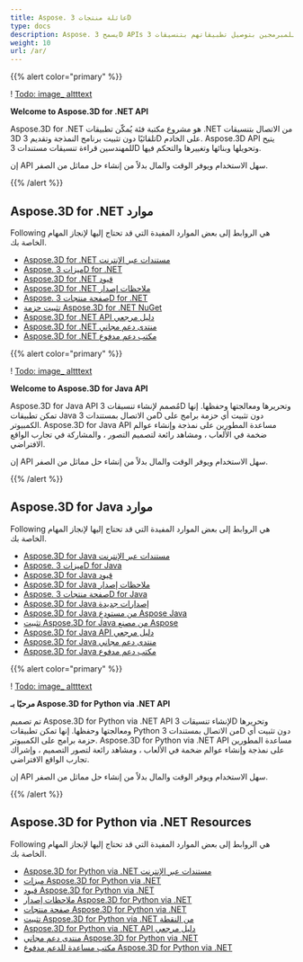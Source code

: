 ```yaml
---
title: Aspose. عائلة منتجات 3D
type: docs
description: Aspose. يسمح 3D APIs للمبرمجين بتوصيل تطبيقاتهم بتنسيقات 3D تلقائيًا دون تثبيت 3D وتقديم برنامج يتم تثبيته على الخادم. Aspose.3D APIs تسهل على المهندسين قراءة تنسيقات مستندات 3D وتحويلها وبنائها وتغييرها والتحكم فيها.
weight: 10
url: /ar/
---
```

{{% alert color="primary" %}}

! [Todo: image_ altttext](home_1.png)

**Welcome to Aspose.3D for .NET API**

Aspose.3D for .NET هو مشروع مكتبة فئة يُمكّن تطبيقات .NET من الاتصال بتنسيقات 3D تلقائيًا دون تثبيت برنامج النمذجة وتقديم 3D على الخادم. Aspose.3D API يتيح للمهندسين قراءة تنسيقات مستندات 3D وتحويلها وبنائها وتغييرها والتحكم فيها.

إن API سهل الاستخدام ويوفر الوقت والمال بدلاً من إنشاء حل مماثل من الصفر.

{{% /alert %}}
##  **Aspose.3D for .NET موارد**
Following هي الروابط إلى بعض الموارد المفيدة التي قد تحتاج إليها لإنجاز المهام الخاصة بك.

- [Aspose.3D for .NET مستندات عبر الإنترنت](/3d/ar/net/)
- [Aspose. ميزات 3D for .NET](/3d/ar/net/)
- [Aspose.3D for .NET قيود](/3d/ar/net/installation/#SystemRequirements)
- [Aspose.3D for .NET ملاحظات إصدار](https://releases.aspose.com/3d/net/release-notes/)
- [Aspose. صفحة منتجات 3D for .NET](https://products.aspose.com/3d/net/)
- [تثبيت حزمة Aspose.3D for .NET NuGet](https://www.nuget.org/packages/Aspose.3D/)
- [Aspose.3D for .NET API دليل مرجعي](https://reference.aspose.com/3d/net)
- [Aspose.3D for .NET منتدى دعم مجاني](https://forum.aspose.com/c/3d/18)
- [Aspose.3D for .NET مكتب دعم مدفوع](https://helpdesk.aspose.com/)

{{% alert color="primary" %}}

! [Todo: image_ altttext](home_2.png)

**Welcome to Aspose.3D for Java API**

Aspose.3D for Java API مُصمم لإنشاء تنسيقات 3D وتحريرها ومعالجتها وحفظها. إنها تمكن تطبيقات Java من الاتصال بمستندات 3D دون تثبيت أي حزمة برامج على الكمبيوتر. Aspose.3D for Java API مساعدة المطورين على نمذجة وإنشاء عوالم ضخمة في الألعاب ، ومشاهد رائعة لتصميم التصور ، والمشاركة في تجارب الواقع الافتراضي.

إن API سهل الاستخدام ويوفر الوقت والمال بدلاً من إنشاء حل مماثل من الصفر.

{{% /alert %}}


##  **Aspose.3D for Java موارد**
Following هي الروابط إلى بعض الموارد المفيدة التي قد تحتاج إليها لإنجاز المهام الخاصة بك.

- [Aspose.3D for Java مستندات عبر الإنترنت](/3d/ar/java/)
- [Aspose. ميزات 3D for Java](/3d/ar/java/product-overview/#rich-features)
- [Aspose.3D for Java قيود](/3d/ar/java/installation#SystemRequirements)
- [Aspose.3D for Java ملاحظات إصدار](https://releases.aspose.com/3d/java/release-notes/)
- [Aspose. صفحة منتجات 3D for Java](https://products.aspose.com/3d/java)
- [Aspose.3D for Java إصدارات جديدة](https://releases.aspose.com/3d/java/)
- [Aspose.3D for Java من مستودع Aspose Java](https://releases.aspose.com/java/repo/com/aspose/aspose-3d/)
- [تثبيت Aspose.3D for Java من مصنع Aspose](/3d/ar/java/installation)
- [Aspose.3D for Java API دليل مرجعي](https://reference.aspose.com/3d/java)
- [Aspose.3D for Java منتدى دعم مجاني](https://forum.aspose.com/c/3d)
- [Aspose.3D for Java مكتب دعم مدفوع](https://helpdesk.aspose.com/)




{{% alert color="primary" %}}

! [Todo: image_ altttext](/3d/ar/python-net/home_1.png)

**مرحبًا بـ Aspose.3D for Python via .NET API**

تم تصميم Aspose.3D for Python via .NET API لإنشاء تنسيقات 3D وتحريرها ومعالجتها وحفظها. إنها تمكن تطبيقات Python من الاتصال بمستندات 3D دون تثبيت أي حزمة برامج على الكمبيوتر. Aspose.3D for Python via .NET API مساعدة المطورين على نمذجة وإنشاء عوالم ضخمة في الألعاب ، ومشاهد رائعة لتصور التصميم ، وإشراك تجارب الواقع الافتراضي.

إن API سهل الاستخدام ويوفر الوقت والمال بدلاً من إنشاء حل مماثل من الصفر.

{{% /alert %}}


##  **Aspose.3D for Python via .NET Resources**
Following هي الروابط إلى بعض الموارد المفيدة التي قد تحتاج إليها لإنجاز المهام الخاصة بك.

- [Aspose.3D for Python via .NET مستندات عبر الإنترنت](/3d/ar/python-net/)
- [ميزات Aspose.3D for Python via .NET](/3d/ar/python-net/product-overview/#rich-features)
- [قيود Aspose.3D for Python via .NET](/3d/ar/python-net/installation#SystemRequirements)
- [ملاحظات إصدار Aspose.3D for Python via .NET](https://releases.aspose.com/3d/python-net/release-notes/)
- [صفحة منتجات Aspose.3D for Python via .NET](https://products.aspose.com/3d/python-net)
- [تثبيت Aspose.3D for Python via .NET من النقطة](/3d/ar/python-net/installation)
- [Aspose.3D for Python via .NET API دليل مرجعي](https://reference.aspose.com/3d/python-net)
- [منتدى دعم مجاني Aspose.3D for Python via .NET](https://forum.aspose.com/c/3d)
- [مكتب مساعدة للدعم مدفوع Aspose.3D for Python via .NET](https://helpdesk.aspose.com/)
